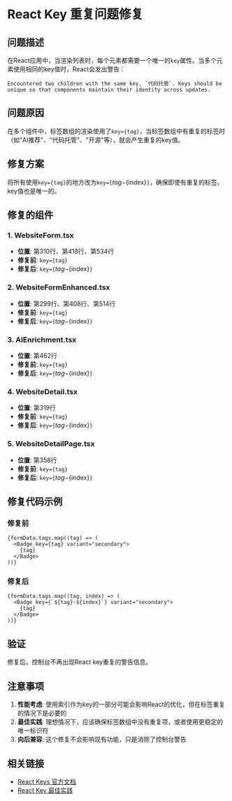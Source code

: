 # React Key 重复问题修复

## 问题描述

在React应用中，当渲染列表时，每个元素都需要一个唯一的`key`属性。当多个元素使用相同的key值时，React会发出警告：

```
Encountered two children with the same key, `代码托管`. Keys should be unique so that components maintain their identity across updates.
```

## 问题原因

在多个组件中，标签数组的渲染使用了`key={tag}`，当标签数组中有重复的标签时（如"AI推荐"、"代码托管"、"开源"等），就会产生重复的key值。

## 修复方案

将所有使用`key={tag}`的地方改为`key={`${tag}-${index}`}`，确保即使有重复的标签，key值也是唯一的。

## 修复的组件

### 1. WebsiteForm.tsx
- **位置**: 第310行、第418行、第534行
- **修复前**: `key={tag}`
- **修复后**: `key={`${tag}-${index}`}`

### 2. WebsiteFormEnhanced.tsx
- **位置**: 第299行、第408行、第514行
- **修复前**: `key={tag}`
- **修复后**: `key={`${tag}-${index}`}`

### 3. AIEnrichment.tsx
- **位置**: 第462行
- **修复前**: `key={tag}`
- **修复后**: `key={`${tag}-${index}`}`

### 4. WebsiteDetail.tsx
- **位置**: 第319行
- **修复前**: `key={tag}`
- **修复后**: `key={`${tag}-${index}`}`

### 5. WebsiteDetailPage.tsx
- **位置**: 第358行
- **修复前**: `key={tag}`
- **修复后**: `key={`${tag}-${index}`}`

## 修复代码示例

### 修复前
```tsx
{formData.tags.map((tag) => (
  <Badge key={tag} variant="secondary">
    {tag}
  </Badge>
))}
```

### 修复后
```tsx
{formData.tags.map((tag, index) => (
  <Badge key={`${tag}-${index}`} variant="secondary">
    {tag}
  </Badge>
))}
```

## 验证

修复后，控制台不再出现React key重复的警告信息。

## 注意事项

1. **性能考虑**: 使用索引作为key的一部分可能会影响React的优化，但在标签重复的情况下是必要的
2. **最佳实践**: 理想情况下，应该确保标签数组中没有重复项，或者使用更稳定的唯一标识符
3. **向后兼容**: 这个修复不会影响现有功能，只是消除了控制台警告

## 相关链接

- [React Keys 官方文档](https://react.dev/learn/rendering-lists#keeping-list-items-in-order-with-key)
- [React Key 最佳实践](https://react.dev/learn/rendering-lists#where-to-get-your-key)
